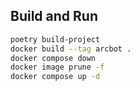## Build and Run

```bash
poetry build-project
docker build --tag arcbot .
docker compose down
docker image prune -f
docker compose up -d
```
